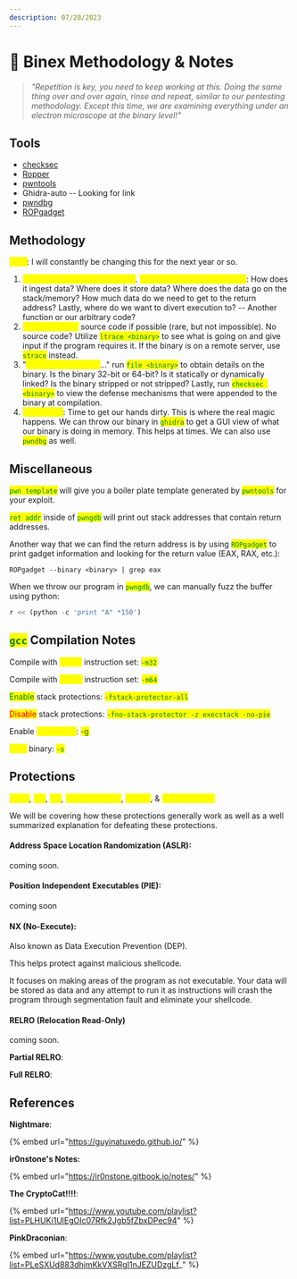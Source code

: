 ```yaml
---
description: 07/28/2023
---
```


# 👾 Binex Methodology & Notes

> _"Repetition is key, you need to keep working at this. Doing the same thing over and over again, rinse and repeat, similar to our pentesting methodology. Except this time, we are examining everything under an electron microscope at the binary level!"_&#x20;

## Tools

* [checksec](https://github.com/JonathanSalwan/ROPgadget)
* [Ropper](https://github.com/sashs/Ropper)
* [pwntools](https://github.com/Gallopsled/pwntools)
* Ghidra-auto -- Looking for link
* [pwndbg](https://github.com/Gallopsled/pwntools)
* [ROPgadget](https://github.com/JonathanSalwan/ROPgadget)

## Methodology

<mark style="color:yellow;">Note</mark>: I will constantly be changing this for the next year or so.

1. <mark style="color:yellow;">See what the program is doing</mark>. <mark style="color:yellow;">Ask yourself these questions</mark>: How does it ingest data? Where does it store data? Where does the data go on the stack/memory? How much data do we need to get to the return address? Lastly, where do we want to divert execution to? -- Another function or our arbitrary code?
2. <mark style="color:yellow;">View & analyze</mark> source code if possible (rare, but not impossible). No source code? Utilize <mark style="color:green;">`ltrace <binary>`</mark> to see what is going on and give input if the program requires it. If the binary is on a remote server, use <mark style="color:green;">`strace`</mark> instead.
3. "<mark style="color:yellow;">Get a lay of the land</mark>..." run <mark style="color:green;">`file <binary>`</mark> to obtain details on the binary. Is the binary 32-bit or 64-bit? Is it statically or dynamically linked? Is the binary stripped or not stripped? Lastly, run <mark style="color:green;">`checksec <binary>`</mark> to view the defense mechanisms that were appended to the binary at compilation.&#x20;
4. <mark style="color:yellow;">Debugging</mark>: Time to get our hands dirty. This is where the real magic happens. We can throw our binary in <mark style="color:green;">`ghidra`</mark> to get a GUI view of what our binary is doing in memory. This helps at times. We can also use <mark style="color:green;">`pwndbg`</mark> as well.

## Miscellaneous

<mark style="color:green;">`pwn template`</mark> will give you a boiler plate template generated by <mark style="color:green;">`pwntools`</mark> for your exploit.

<mark style="color:green;">`ret addr`</mark> inside of <mark style="color:green;">`pwngdb`</mark> will print out stack addresses that contain return addresses.

Another way that we can find the return address is by using <mark style="color:green;">`ROPgadget`</mark> to print gadget information and looking for the return value (EAX, RAX, etc.):

```
ROPgadget --binary <binary> | grep eax
```

When we throw our program in <mark style="color:green;">`pwngdb`</mark>, we can manually fuzz the buffer using python:

```python
r << (python -c 'print "A" *150')
```

## <mark style="color:green;">`gcc`</mark> Compilation Notes

Compile with <mark style="color:yellow;">32-bit</mark> instruction set: <mark style="color:green;">`-m32`</mark>

Compile with <mark style="color:yellow;">64-bit</mark> instruction set: <mark style="color:green;">`-m64`</mark>

<mark style="color:green;">Enable</mark> stack protections: <mark style="color:green;">`-fstack-protector-all`</mark>

<mark style="color:red;">Disable</mark> stack protections: <mark style="color:green;">`-fno-stack-protector -z execstack -no-pie`</mark>

Enable <mark style="color:yellow;">debugging</mark>: <mark style="color:green;">-g</mark>&#x20;

<mark style="color:yellow;">Strip</mark> binary: <mark style="color:green;">`-s`</mark>

## Protections

<mark style="color:yellow;">ASLR</mark>, <mark style="color:yellow;">PIE</mark>, <mark style="color:yellow;">NX</mark>, <mark style="color:yellow;">Stack Canaries</mark>, <mark style="color:yellow;">RELRO</mark>, & <mark style="color:yellow;">Shadow Stack</mark>

We will be covering how these protections generally work as well as a well summarized explanation for defeating these protections.&#x20;

#### Address Space Location Randomization (ASLR):

coming soon.



#### Position Independent Executables (PIE):

coming soon



#### NX (No-Execute):

Also known as Data Execution Prevention (DEP).

This helps protect against malicious shellcode.

It focuses on making areas of the program as not executable. Your data will be stored as data and any attempt to run it as instructions will crash the program through segmentation fault and eliminate your shellcode.&#x20;



#### RELRO (Relocation Read-Only)

coming soon.

**Partial RELRO**:



**Full RELRO**:



## References

**Nightmare**:

{% embed url="https://guyinatuxedo.github.io/" %}

**ir0nstone's Notes:**

{% embed url="https://ir0nstone.gitbook.io/notes/" %}

**The CryptoCat!!!!**:

{% embed url="https://www.youtube.com/playlist?list=PLHUKi1UlEgOIc07Rfk2Jgb5fZbxDPec94" %}

**PinkDraconian**:

{% embed url="https://www.youtube.com/playlist?list=PLeSXUd883dhjmKkVXSRgI1nJEZUDzgLf_" %}
